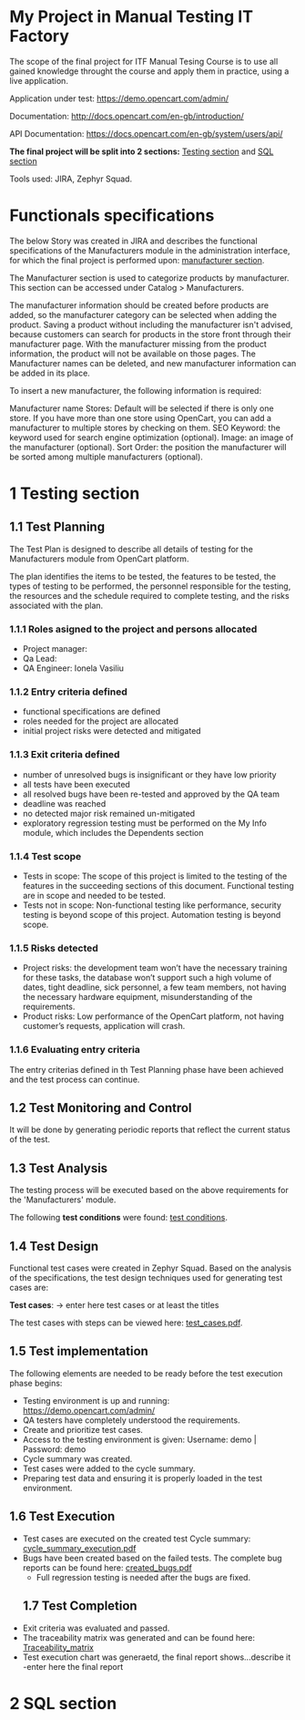 # My Project in Manual Testing IT Factory
The scope of the final project for ITF Manual Tesing Course is to  use all gained knowledge throught the course and apply them in practice, using a live application.

Application under test: https://demo.opencart.com/admin/

Documentation: http://docs.opencart.com/en-gb/introduction/

API Documentation: https://docs.opencart.com/en-gb/system/users/api/

**The final project will be split into 2 sections:** [Testing section](https://github.com/VasiliuIonela/Poject-ITF-OpenCart/blob/main/README.md#1-testing-section) and [SQL section](https://github.com/VasiliuIonela/Poject-ITF-OpenCart/edit/main/README.md#2-sql-section)

Tools used: JIRA, Zephyr Squad.

# Functionals specifications
 The below Story was created in JIRA and describes the functional specifications of the Manufacturers module in the administration interface, for which the final project is performed upon: [manufacturer section](https://github.com/VasiliuIonela/Poject-ITF-OpenCart/blob/main/PDF%20(Jira).pdf).

The Manufacturer section is used to categorize products by manufacturer. This section can be accessed under Catalog > Manufacturers.

The manufacturer information should be created before products are added, so the manufacturer category can be selected when adding the product. Saving a product without including the manufacturer isn't advised, because customers can search for products in the store front through their manufacturer page. With the manufacturer missing from the product information, the product will not be available on those pages. The Manufacturer names can be deleted, and new manufacturer information can be added in its place.

To insert a new manufacturer, the following information is required:

Manufacturer name
Stores: Default will be selected if there is only one store. If you have more than one store using OpenCart, you can add a manufacturer to multiple stores by checking on them.
SEO Keyword: the keyword used for search engine optimization (optional).
Image: an image of the manufacturer (optional).
Sort Order: the position the manufacturer will be sorted among multiple manufacturers (optional).

# 1 Testing section
## 1.1 Test Planning
The Test Plan is designed to describe all details of testing for the Manufacturers module from OpenCart platform.

The plan identifies the items to be tested, the features to be tested, the types of testing to be performed, the personnel responsible for the testing, the resources and the schedule required to complete testing, and the risks associated with the plan.
### 1.1.1 Roles asigned to the project and persons allocated
* Project manager:
* Qa Lead:
* QA Engineer: Ionela Vasiliu
### 1.1.2 Entry criteria defined
* functional specifications are defined
* roles needed for the project are allocated
* initial project risks were detected and mitigated
### 1.1.3 Exit criteria defined
* number of unresolved bugs is insignificant or they have low priority
* all tests have been executed
* all resolved bugs have been re-tested and approved by the QA team
* deadline was reached
* no detected major risk remained un-mitigated
* exploratory regression testing must be performed on the My Info module, which includes the Dependents section
### 1.1.4 Test scope
* Tests in scope: The scope of this project is limited to the testing of the features in the succeeding sections of this document. Functional testing are in scope and needed to be tested.
* Tests not in scope:  Non-functional testing like performance, security testing is beyond scope of this project.  Automation testing is beyond scope.
### 1.1.5 Risks detected
* Project risks: the development team won’t have the necessary training for these tasks,	the database won’t support such a high volume of dates,	tight deadline,	sick personnel,	a few team members,	not having the necessary hardware equipment,	misunderstanding of the requirements.
* Product risks: Low performance of the OpenCart platform,	not having customer’s requests,	application will crash.

### 1.1.6 Evaluating entry criteria
The entry criterias defined in th Test Planning phase have been achieved and the test process can continue.
 ## 1.2 Test Monitoring and Control
 It will be done by generating periodic reports that reflect the current status of the test.
## 1.3 Test Analysis

The testing process will be executed based on the above  requirements for the 'Manufacturers' module. 

The following **test conditions** were found: [test conditions](https://github.com/VasiliuIonela/Poject-ITF-OpenCart/blob/main/Web%20capture_6-6-2023_91918_itfclasses.atlassian.net.jpeg).

## 1.4 Test Design
 Functional test cases were created in Zephyr Squad. Based on the analysis of the specifications, the  test design techniques used for generating test cases are:

**Test cases**: -> enter here test cases or at least the titles

The test cases with steps can be viewed here: [test_cases.pdf](https://github.com/VasiliuIonela/Poject-ITF-OpenCart/blob/main/PDF%20(Jira).pdf).
## 1.5 Test implementation
 The following elements are needed to be ready before the test execution phase begins:
* Testing environment is up and running: https://demo.opencart.com/admin/
* QA testers have completely understood the requirements.
*	Create and prioritize test cases.
* Access to the testing environment is given: 	Username: demo | Password: demo
* Cycle summary was created.
* Test cases were added to the cycle summary.
* Preparing test data and ensuring it is properly loaded in the test environment.
## 1.6 Test Execution
* Test cases are executed on the created test Cycle summary: [cycle_summary_execution.pdf]()
* Bugs have been created based on the failed tests. The complete bug reports can be found here: [created_bugs.pdf]()
  * Full regression testing is needed after the bugs are fixed.
  ## 1.7 Test Completion
* Exit criteria was evaluated and passed.
* The traceability matrix was generated and can be found here: [Traceability_matrix](https://github.com/VasiliuIonela/Poject-ITF-OpenCart/blob/main/Traceability%20Report%20(Direct%20Only)%20(Jira).pdf)
* Test execution chart was generaetd, the final report shows...describe it
-enter here the final report
# 2 SQL section
